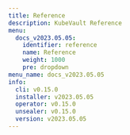 ```yaml
---
title: Reference
description: KubeVault Reference
menu:
  docs_v2023.05.05:
    identifier: reference
    name: Reference
    weight: 1000
    pre: dropdown
menu_name: docs_v2023.05.05
info:
  cli: v0.15.0
  installer: v2023.05.05
  operator: v0.15.0
  unsealer: v0.15.0
  version: v2023.05.05
---
```


